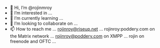 - 👋 Hi, I’m @rojinmroy
- 👀 I’m interested in ...
- 🌱 I’m currently learning ...
- 💞️ I’m looking to collaborate on ...
- 📫 How to reach me ...
rojinroy@riseup.net ...
rojinroy:poddery.com on the Matrix network ...
rojinroy@poddery.com on XMPP ...
rojin on freenode and OFTC ...

<!---
rojinmroy/rojinmroy is a ✨ special ✨ repository because its `README.md` (this file) appears on your GitHub profile.
You can click the Preview link to take a look at your changes.
--->
